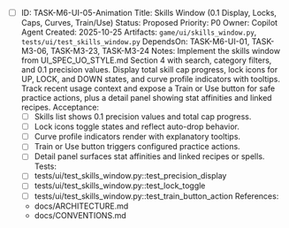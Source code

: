 - [ ] ID: TASK-M6-UI-05-Animation
  Title: Skills Window (0.1 Display, Locks, Caps, Curves, Train/Use)
  Status: Proposed
  Priority: P0
  Owner: Copilot Agent
  Created: 2025-10-25
  Artifacts: `game/ui/skills_window.py`, `tests/ui/test_skills_window.py`
  DependsOn: TASK-M6-UI-01, TASK-M3-06, TASK-M3-23, TASK-M3-24
  Notes:
  Implement the skills window from UI_SPEC_UO_STYLE.md Section 4 with search, category filters, and 0.1 precision values.
  Display total skill cap progress, lock icons for UP, LOCK, and DOWN states, and curve profile indicators with tooltips.
  Track recent usage context and expose a Train or Use button for safe practice actions, plus a detail panel showing stat affinities and linked recipes.
  Acceptance:
  - [ ] Skills list shows 0.1 precision values and total cap progress.
  - [ ] Lock icons toggle states and reflect auto-drop behavior.
  - [ ] Curve profile indicators render with explanatory tooltips.
  - [ ] Train or Use button triggers configured practice actions.
  - [ ] Detail panel surfaces stat affinities and linked recipes or spells.
  Tests:
  - [ ] tests/ui/test_skills_window.py::test_precision_display
  - [ ] tests/ui/test_skills_window.py::test_lock_toggle
  - [ ] tests/ui/test_skills_window.py::test_train_button_action
  References:
  - docs/ARCHITECTURE.md
  - docs/CONVENTIONS.md
